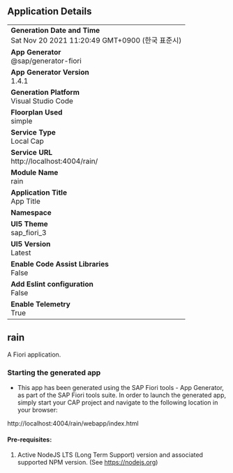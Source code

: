 ## Application Details
|               |
| ------------- |
|**Generation Date and Time**<br>Sat Nov 20 2021 11:20:49 GMT+0900 (한국 표준시)|
|**App Generator**<br>@sap/generator-fiori|
|**App Generator Version**<br>1.4.1|
|**Generation Platform**<br>Visual Studio Code|
|**Floorplan Used**<br>simple|
|**Service Type**<br>Local Cap|
|**Service URL**<br>http://localhost:4004/rain/
|**Module Name**<br>rain|
|**Application Title**<br>App Title|
|**Namespace**<br>|
|**UI5 Theme**<br>sap_fiori_3|
|**UI5 Version**<br>Latest|
|**Enable Code Assist Libraries**<br>False|
|**Add Eslint configuration**<br>False|
|**Enable Telemetry**<br>True|

## rain

A Fiori application.

### Starting the generated app

-   This app has been generated using the SAP Fiori tools - App Generator, as part of the SAP Fiori tools suite.  In order to launch the generated app, simply start your CAP project and navigate to the following location in your browser:

http://localhost:4004/rain/webapp/index.html

#### Pre-requisites:

1. Active NodeJS LTS (Long Term Support) version and associated supported NPM version.  (See https://nodejs.org)


